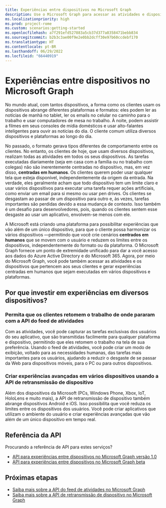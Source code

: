 ```yaml
---
title: Experiências entre dispositivos no Microsoft Graph
description: Use o Microsoft Graph para acessar as atividades e dispositivos que pertencem aos seus clientes e habilitar experiências avançadas centradas em humanos que cruzam dispositivos e plataformas.
ms.localizationpriority: high
ms.prod: project-rome
ms.custom: scenarios:getting-started
ms.openlocfilehash: a7f291efd527883a5cb37d377a8358471bebb834
ms.sourcegitcommit: b2b3c3ae00f9e2e0bb2dcff30e97b60ccdebf170
ms.translationtype: HT
ms.contentlocale: pt-BR
ms.lasthandoff: 06/29/2022
ms.locfileid: "66440919"
---
```

# <a name="cross-device-experiences-in-microsoft-graph"></a>Experiências entre dispositivos no Microsoft Graph

No mundo atual, com tantos dispositivos, a forma como os clientes usam os dispositivos abrange diferentes plataformas e formatos: eles podem ler as notícias de manhã no tablet, ler os emails no celular no caminho para o trabalho e usar computadores de mesa no trabalho. À noite, podem assistir a filmes em seus consoles de mídia domésticos e usar alto-falantes inteligentes para ouvir as notícias do dia. O cliente comum utiliza diversos dispositivos e plataformas ao longo do dia.

No passado, o formato gerava tipos diferentes de comportamento entre os clientes. No entanto, os clientes de hoje, que usam diversos dispositivos, realizam todas as atividades em todos os seus dispositivos. As tarefas executadas diariamente (seja em casa com a família ou no trabalho com colegas) não são inerentemente centradas no dispositivo, mas, em vez disso, **centradas em humanos**. Os clientes querem poder usar qualquer tela que esteja disponível, independentemente da origem da entrada. Na verdade, eles geralmente acham que todo dispositivo tem um limite claro e usar vários dispositivos para executar uma tarefa requer ações artificiais, como enviar um email para si mesmo ou usar pen drives. Os clientes se desgastam ao passar de um dispositivo para outro e, às vezes, tarefas importantes são perdidas devido a essa mudança de contexto. Isso também é um desafio para desenvolvedores, pois, quando os clientes sentem esse desgaste ao usar um aplicativo, envolvem-se menos com ele.

A Microsoft está criando uma plataforma para possibilitar experiências que vão além de um único dispositivo, para que o cliente possa harmonizar os vários dispositivos &mdash;permitindo que você crie cenários **centrados em humanos** que se movem com o usuário e reduzem os limites entre os dispositivos, independentemente do formato ou da plataforma. O Microsoft Graph fornece um ponto de extremidade unificado para dar a você acesso aos dados do Azure Active Directory e do Microsoft 365. Agora, por meio do Microsoft Graph, você pode também acessar as atividades e os dispositivos que pertencem aos seus clientes e gerar experiências centradas em humanos que sejam executadas em vários dispositivos e plataformas.

## <a name="why-invest-in-cross-device-experiences"></a>Por que investir em experiências em diversos dispositivos?

### <a name="let-customers-pick-up-where-they-leave-off-with-the-activity-feed-api"></a>Permita que os clientes retomem o trabalho de onde pararam com a API do feed de atividades

Com as atividades, você pode capturar as tarefas exclusivas dos usuários do seu aplicativo, que são transmitidas facilmente para qualquer plataforma e dispositivo, permitindo que eles retomem o trabalho na tela de sua preferência. Usando o feed de atividades, você pode criar um modo de exibição, voltado para as necessidades humanas, das tarefas mais importantes para os usuários, ajudando a reduzir o desgaste de se passar da Web para dispositivos móveis, para o PC ou para outros dispositivos.

### <a name="build-rich-cross-device-experiences-by-using-the-device-relay-api"></a>Criar experiências avançadas em vários dispositivos usando a API de retransmissão de dispositivo

Além dos dispositivos da Microsoft (PCs, Windows Phone, Xbox, IoT, HoloLens e muito mais), a API de retransmissão de dispositivo também abrange dispositivos Android e iOS. Isso possibilita que você reduza os limites entre os dispositivos dos usuários. Você pode criar aplicativos que utilizam o ambiente do usuário e criar experiências avançadas que vão além de um único dispositivo em tempo real.

## <a name="api-reference"></a>Referência da API

Procurando a referência de API para estes serviços?

- [API para experiências entre dispositivos no Microsoft Graph versão 1.0](/graph/api/resources/project-rome-overview?view=graph-rest-1.0&preserve-view=true)
- [API para experiências entre dispositivos no Microsoft Graph beta](/graph/api/resources/project-rome-overview?view=graph-rest-beta&preserve-view=true)

## <a name="next-steps"></a>Próximas etapas

- [Saiba mais sobre a API do feed de atividades no Microsoft Graph](activity-feed-concept-overview.md)
- [Saiba mais sobre a API de retransmissão de dispositivo no Microsoft Graph](device-relay-concept-overview.md)
